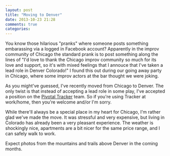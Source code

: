 ```yaml
---
layout: post
title: "Moving to Denver"
date: 2013-10-23 21:28
comments: true
categories:
---
```


You know those hilarious "pranks" where someone posts something embarassing via a logged in Facebook account? Apparently in the improv community of Chicago the standard prank is to post something along the lines of "I'd love to thank the Chicago improv community so much for its love and support, so it's with mixed feelings that I annouce that I've taken a lead role in Denver Colorado!" I found this out during our going away party in Chicago, where some improv actors at the bar thought we were joking.

As you might've guessed, I've recently moved from Chicago to Denver. The only twist is that instead of accepting a lead role in some play, I've accepted a position on the [Pivotal Tracker](www.pivotaltracker.com) team. So if you're using Tracker at work/home, then you're welcome and/or I'm sorry.

While there'll always be a special place in my heart for Chicago, I'm rather glad we've made the move. It was stressful and very expensive, but living in Colorado has already been a very pleasant experience. The weather is shockingly nice, apartments are a bit nicer for the same price range, and I can safely walk to work.

Expect photos from the mountains and trails above Denver in the coming months.
